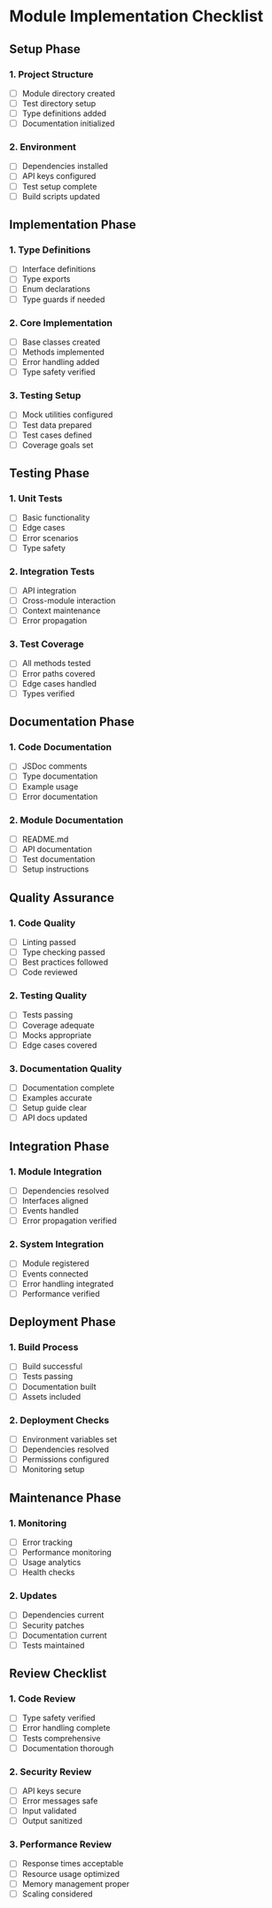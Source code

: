 # Module Implementation Checklist

## Setup Phase

### 1. Project Structure
- [ ] Module directory created
- [ ] Test directory setup
- [ ] Type definitions added
- [ ] Documentation initialized

### 2. Environment
- [ ] Dependencies installed
- [ ] API keys configured
- [ ] Test setup complete
- [ ] Build scripts updated

## Implementation Phase

### 1. Type Definitions
- [ ] Interface definitions
- [ ] Type exports
- [ ] Enum declarations
- [ ] Type guards if needed

### 2. Core Implementation
- [ ] Base classes created
- [ ] Methods implemented
- [ ] Error handling added
- [ ] Type safety verified

### 3. Testing Setup
- [ ] Mock utilities configured
- [ ] Test data prepared
- [ ] Test cases defined
- [ ] Coverage goals set

## Testing Phase

### 1. Unit Tests
- [ ] Basic functionality
- [ ] Edge cases
- [ ] Error scenarios
- [ ] Type safety

### 2. Integration Tests
- [ ] API integration
- [ ] Cross-module interaction
- [ ] Context maintenance
- [ ] Error propagation

### 3. Test Coverage
- [ ] All methods tested
- [ ] Error paths covered
- [ ] Edge cases handled
- [ ] Types verified

## Documentation Phase

### 1. Code Documentation
- [ ] JSDoc comments
- [ ] Type documentation
- [ ] Example usage
- [ ] Error documentation

### 2. Module Documentation
- [ ] README.md
- [ ] API documentation
- [ ] Test documentation
- [ ] Setup instructions

## Quality Assurance

### 1. Code Quality
- [ ] Linting passed
- [ ] Type checking passed
- [ ] Best practices followed
- [ ] Code reviewed

### 2. Testing Quality
- [ ] Tests passing
- [ ] Coverage adequate
- [ ] Mocks appropriate
- [ ] Edge cases covered

### 3. Documentation Quality
- [ ] Documentation complete
- [ ] Examples accurate
- [ ] Setup guide clear
- [ ] API docs updated

## Integration Phase

### 1. Module Integration
- [ ] Dependencies resolved
- [ ] Interfaces aligned
- [ ] Events handled
- [ ] Error propagation verified

### 2. System Integration
- [ ] Module registered
- [ ] Events connected
- [ ] Error handling integrated
- [ ] Performance verified

## Deployment Phase

### 1. Build Process
- [ ] Build successful
- [ ] Tests passing
- [ ] Documentation built
- [ ] Assets included

### 2. Deployment Checks
- [ ] Environment variables set
- [ ] Dependencies resolved
- [ ] Permissions configured
- [ ] Monitoring setup

## Maintenance Phase

### 1. Monitoring
- [ ] Error tracking
- [ ] Performance monitoring
- [ ] Usage analytics
- [ ] Health checks

### 2. Updates
- [ ] Dependencies current
- [ ] Security patches
- [ ] Documentation current
- [ ] Tests maintained

## Review Checklist

### 1. Code Review
- [ ] Type safety verified
- [ ] Error handling complete
- [ ] Tests comprehensive
- [ ] Documentation thorough

### 2. Security Review
- [ ] API keys secure
- [ ] Error messages safe
- [ ] Input validated
- [ ] Output sanitized

### 3. Performance Review
- [ ] Response times acceptable
- [ ] Resource usage optimized
- [ ] Memory management proper
- [ ] Scaling considered 